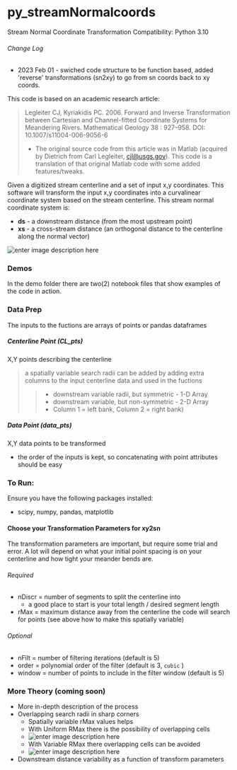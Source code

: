 
# py_streamNormalcoords
Stream Normal Coordinate Transformation
Compatibility:  Python 3.10

###### Change Log
* 2023 Feb 01 - swiched code structure to be function based, added 'reverse' transformations (sn2xy) to go from sn coords back to xy coords.

This code is based on an academic research article:
> Legleiter CJ, Kyriakidis PC. 2006. Forward and Inverse Transformation  between Cartesian and Channel-fitted Coordinate Systems for Meandering Rivers. Mathematical Geology 38 : 927–958. DOI: 10.1007/s11004-006-9056-6
>- The original source code from this article was in Matlab                 (acquired by Dietrich from Carl Legleiter, cjl@usgs.gov). This code is a translation of that original Matlab code with some added features/tweaks.
                
Given a digitized stream centerline and a set of input x,y coordinates. This software will transform the input x,y coordinates into a curvalinear coordinate system based on the stream centerline. This stream normal coordinate system is:
- **ds** - a downstream distance (from the most upstream point)
- **xs** - a cross-stream distance (an orthogonal distance to the centerline along the normal vector)

![enter image description here](https://imgur.com/2MyvFN4.png)

### Demos
In the demo folder there are two(2) notebook files that show examples of the code in action.
### Data Prep
The inputs to the fuctions are arrays of points or pandas dataframes
##### Centerline Point (CL_pts)
X,Y points describing the centerline 

> a spatially variable search radii can be added by adding extra columns to the input centerline data and used in the fuctions
>>- downstream variable radii, but symmetric - 1-D Array
>>- downstream variable, but non-symmetric - 2-D Array 
>>	- Column 1 = left bank, Column 2 = right bank)
    
##### Data Point (data_pts)
X,Y data points to be transformed
- the order of the inputs is kept, so concatenating with point attributes should be easy

### To Run:
Ensure you have the following packages installed:
- scipy, numpy, pandas, matplotlib

#### Choose your Transformation Parameters for xy2sn
The transformation parameters are important, but require some trial and error. A lot will depend on what your initial point spacing is on your centerline and how tight your meander bends are.
###### Required
- nDiscr = number of segments to split the centerline into
	- a good place to start is your total length / desired segment length
- rMax   = maximum distance away from the centerline the code will search for points (see above how to make this spatially variable)

###### Optional
- nFilt  = number of filtering iterations (default is 5)
- order  = polynomial order of the filter (default is 3, `cubic` )
- window = number of points to include in the filter window (default is 5)



### More Theory (coming soon)
- More in-depth description of the process
- Overlapping search radii in sharp corners
	- Spatially variable rMax values helps
	- With Uniform RMax there is the possibility of overlapping cells
	- ![enter image description here](https://i.imgur.com/DXKeiwal.png)
	- With Variable RMax there overlapping cells can be avoided
	- ![enter image description here](https://i.imgur.com/SNqJkAYl.png)
- Downstream distance variability as a function of transform parameters